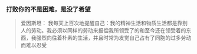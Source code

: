 ###  打败你的不是困难，是没了希望

>  爱因斯坦： 我每天上百次地提醒自己：我的精神生活和物质生活都是靠别人的劳动。我必须以同样的劳动来报偿我所领受了的和至今还在领受着的东西，我强烈向往着朴素的生活，并且时常为发觉自己占有了同胞的过多劳动而难以忍受

